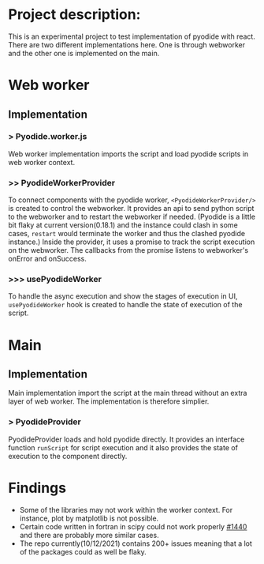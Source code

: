 # Project description:
This is an experimental project to test implementation of pyodide with react. 
There are two different implementations here. One is through webworker and the other one is implemented on the main. 

# Web worker 
## Implementation 
### > Pyodide.worker.js
Web worker implementation imports the script and load pyodide scripts in web worker context.
### >> PyodideWorkerProvider
To connect components with the pyodide worker, `<PyodideWorkerProvider/>` is created to control the webworker. 
It provides an api to send python script to the webworker and to restart the webworker if needed. (Pyodide is a little bit flaky at current version(0.18.1) and the instance could clash in some cases, `restart` would terminate the worker and thus the clashed pyodide instance.)
Inside the provider, it uses a promise to track the script execution on the webworker. The callbacks from the promise listens to webworker's onError and onSuccess.
### >>> usePyodideWorker
To handle the async execution and show the stages of execution in UI, `usePyodideWorker` hook is created to handle the state of execution of the script.

# Main
## Implementation
Main implementation import the script at the main thread without an extra layer of web worker. The implementation is therefore simplier.
### > PyodideProvider
PyodideProvider loads and hold pyodide directly. It provides an interface function `runScript` for script execution and it also provides the state of execution to the component directly.

# Findings
- Some of the libraries may not work within the worker context. For instance, plot by matplotlib is not possible.
- Certain code written in fortran in scipy could not work properly [#1440](https://github.com/pyodide/pyodide/issues/1440) and there are probably more similar cases.
- The repo currently(10/12/2021) contains 200+ issues meaning that a lot of the packages could as well be flaky.


